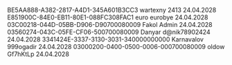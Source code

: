 BE5AA888-A382-2817-A4D1-345A601B3CC3 wartexny 2413 24.04.2028
E851900C-84E0-EB11-80E1-088FC308FAC1 euro eurobye 24.04.2028
03C00218-044D-05BB-D906-D90700080009 Fakol Admin 24.04.2028
03560274-043C-05FE-CF06-500700080009 Danyar d@nik78902424 24.04.2028
3341424E-3337-3130-3031-340000000000 Karnavalov 999ogadir 24.04.2028
03000200-0400-0500-0006-000700080009 oldow Gf7hKtLp 24.04.2028
